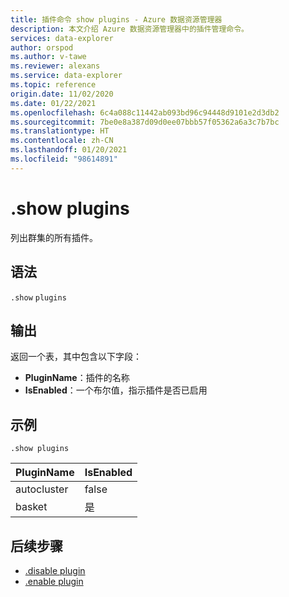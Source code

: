 ```yaml
---
title: 插件命令 show plugins - Azure 数据资源管理器
description: 本文介绍 Azure 数据资源管理器中的插件管理命令。
services: data-explorer
author: orspod
ms.author: v-tawe
ms.reviewer: alexans
ms.service: data-explorer
ms.topic: reference
origin.date: 11/02/2020
ms.date: 01/22/2021
ms.openlocfilehash: 6c4a088c11442ab093bd96c94448d9101e2d3db2
ms.sourcegitcommit: 7be0e8a387d09d0ee07bbb57f05362a6a3c7b7bc
ms.translationtype: HT
ms.contentlocale: zh-CN
ms.lasthandoff: 01/20/2021
ms.locfileid: "98614891"
---
```

# <a name="show-plugins"></a>.show plugins


列出群集的所有插件。

## <a name="syntax"></a>语法

`.show` `plugins`

## <a name="output"></a>输出

返回一个表，其中包含以下字段：
* **PluginName**：插件的名称
* **IsEnabled**：一个布尔值，指示插件是否已启用

## <a name="example"></a>示例

<!-- csl -->
```kusto
.show plugins
``` 

| PluginName | IsEnabled |
|---|---|
| autocluster | false |
| basket      | 是  |

## <a name="next-steps"></a>后续步骤

* [.disable plugin](disable-plugin.md)
* [.enable plugin](enable-plugin.md)

